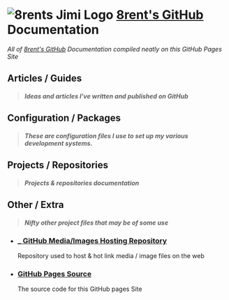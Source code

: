 # ![8rents Jimi Logo](https://raw.githubusercontent.com/8rents/_/jimi.png) [8rent's GitHub](https://github.com/8rentS) Documentation

 *All of [8rent's GitHub](https://github.com/8rentS) Documentation compiled neatly on this GitHub Pages Site*

## Articles / Guides

> #### *Ideas and articles I've written and published on GitHub*

## Configuration / Packages

> #### *These are configuration files I use to set up my various development systems.*
    
## Projects / Repositories

> #### *Projects & repositories documentation*

## Other / Extra

> #### *Nifty other project files that may be of some use*

- ### [_ GitHub Media/Images Hosting Repository](_)
    Repository used to host & hot link media / image files on the web

- ### [GitHub Pages Source](https://github.com/8rentS/8rentS.github.io)
    The source code for this GitHub pages Site

